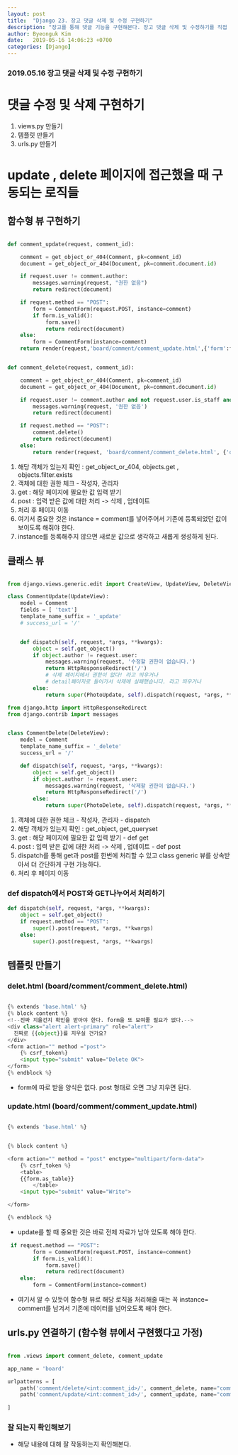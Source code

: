 ```yaml
---
layout: post
title:  "Django 23. 장고 댓글 삭제 및 수정 구현하기"
description: "장고를 통해 댓글 기능을 구현해본다. 장고 댓글 삭제 및 수정하기를 직접 구현해본다. 댓글 삭제하기 댓글 수정하기"
author: Byeonguk Kim
date:   2019-05-16 14:06:23 +0700
categories: [Django]
---
```


### 2019.05.16 장고 댓글 삭제 및 수정 구현하기


# 댓글 수정 및 삭제 구현하기

1. views.py 만들기
2. 템플릿 만들기
3. urls.py  만들기

# update , delete 페이지에 접근했을 때 구동되는 로직들

## 함수형 뷰 구현하기

```python

def comment_update(request, comment_id):

    comment = get_object_or_404(Comment, pk=comment_id)
    document = get_object_or_404(Document, pk=comment.document.id)

    if request.user != comment.author:
        messages.warning(request, "권한 없음")
        return redirect(document)

    if request.method == "POST":
        form = CommentForm(request.POST, instance=comment)
        if form.is_valid():
            form.save()
            return redirect(document)
    else:
        form = CommentForm(instance=comment)
    return render(request,'board/comment/comment_update.html',{'form':form})


def comment_delete(request, comment_id):

    comment = get_object_or_404(Comment, pk=comment_id)
    document = get_object_or_404(Document, pk=comment.document.id)

    if request.user != comment.author and not request.user.is_staff and request.user != document.author:
        messages.warning(request, '권한 없음')
        return redirect(document)

    if request.method == "POST":
        comment.delete()
        return redirect(document)
    else:
        return render(request, 'board/comment/comment_delete.html', {'object':comment})

```   

1. 해당 객체가 있는지 확인 : get_object_or_404, objects.get , objects.filter.exists
2. 객체에 대한 권한 체크 - 작성자, 관리자
3. get : 해당 페이지에 필요한 값 입력 받기
4. post : 입력 받은 값에 대한 처리 -> 삭제 , 업데이트
5. 처리 후 페이지 이동
6. 여기서 중요한 것은 instance = comment를 넣어주어서 기존에 등록되었던 값이 보이도록 해줘야 한다.
7. instance를 등록해주지 않으면 새로운 값으로 생각하고 새롭게 생성하게 된다.

## 클래스 뷰

```python

from django.views.generic.edit import CreateView, UpdateView, DeleteView

class CommentUpdate(UpdateView):
    model = Comment
    fields = [ 'text']
    template_name_suffix = '_update'
    # success_url = '/'


    def dispatch(self, request, *args, **kwargs):
        object = self.get_object()
        if object.author != request.user:
            messages.warning(request, '수정할 권한이 없습니다.')
            return HttpResponseRedirect('/')
            # 삭제 페이지에서 권한이 없다! 라고 띄우거나
            # detail페이지로 들어가서 삭제에 실패했습니다. 라고 띄우거나
        else:
            return super(PhotoUpdate, self).dispatch(request, *args, **kwargs)

from django.http import HttpResponseRedirect
from django.contrib import messages


class CommentDelete(DeleteView):
    model = Comment
    template_name_suffix = '_delete' 
    success_url = '/'

    def dispatch(self, request, *args, **kwargs):
        object = self.get_object()
        if object.author != request.user:
            messages.warning(request, '삭제할 권한이 없습니다.')
            return HttpResponseRedirect('/')
        else:
            return super(PhotoDelete, self).dispatch(request, *args, **kwargs)
```

1. 객체에 대한 권한 체크 - 작성자, 관리자 - dispatch
2. 해당 객체가 있는지 확인 : get_object, get_queryset
3. get : 해당 페이지에 필요한 값 입력 받기 - def get
4. post : 입력 받은 값에 대한 처리 -> 삭제 , 업데이트 - def post
5. dispatch를 통해 get과 post를 한번에 처리할 수 있고 class generic 뷰를 상속받아서 더 간단하게 구현 가능하다.
6. 처리 후 페이지 이동


### def dispatch에서 POST와 GET나누어서 처리하기 

```python
def dispatch(self, request, *args, **kwargs):
    object = self.get_object()
    if request.method == "POST":
        super().post(request, *args, **kwargs)
    else:   
        super().post(request, *args, **kwargs)
```  

## 템플릿 만들기

### delet.html (board/comment/comment_delete.html)

```python

{% extends 'base.html' %}
{% block content %}
<!--진짜 지울건지 확인을 받아야 한다. form을 또 보여줄 필요가 없다.-->
<div class="alert alert-primary" role="alert">
  진짜로 {{object}}를 지우실 건가요?
</div>
<form action="" method ="post">
    {% csrf_token%}
    <input type="submit" value="Delete OK">
</form>
{% endblock %}

```

* form에 따로 받을 양식은 없다. post 형태로 오면 그냥 지우면 된다.

### update.html (board/comment/comment_update.html)

```python

{% extends 'base.html' %}


{% block content %}

<form action="" method = "post" enctype="multipart/form-data">
    {% csrf_token %}
    <table>
    {{form.as_table}}
        </table>
    <input type="submit" value="Write">

</form>

{% endblock %}

```

* update를 할 때 중요한 것은 바로 전체 자료가 남아 있도록 해야 한다.

```python
 if request.method == "POST":
        form = CommentForm(request.POST, instance=comment)
        if form.is_valid():
            form.save()
            return redirect(document)
    else:
        form = CommentForm(instance=comment)
```

* 여기서 알 수 있듯이 함수형 뷰로 해당 로직을 처리해줄 때는 꼭 instance= comment를 남겨서 기존에 데이터를 넘어오도록 해야 한다.


## urls.py 연결하기 (함수형 뷰에서 구현했다고 가정)

```python

from .views import comment_delete, comment_update

app_name = 'board'

urlpatterns = [
    path('comment/delete/<int:comment_id>/', comment_delete, name="comment_delete"),
    path('comment/update/<int:comment_id>/', comment_update, name="comment_update"),
 
]

```
 

### 잘 되는지 확인해보기
* 해당 내용에 대해 잘 작동하는지 확인해본다.

